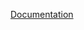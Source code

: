 [Documentation](https://docs.google.com/drawings/d/1gs0cRf9oMmkCM_gJ9qhl4_vw2xHc46MMOB4cJA0nWKM/edit?usp=sharing)